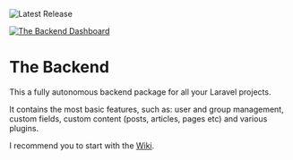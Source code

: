 ![Latest Release](https://img.shields.io/github/release/atorscho/backend.svg?style=flat)

[![The Backend Dashboard](http://i1121.photobucket.com/albums/l510/atorscho/The%20Backend/e3e504cc-0757-4b29-bb8c-977a60204c26_zpsee70a3f6.png?t=1420844964)](http://i1121.photobucket.com/albums/l510/atorscho/The%20Backend/Dashboard_zps81b6d33d.png)

# The Backend
This a fully autonomous backend package for all your Laravel projects.

It contains the most basic features, such as: user and group management, custom fields, custom content (posts, articles, pages etc) and various plugins.

I recommend you to start with the [Wiki](https://github.com/atorscho/backend/wiki).
